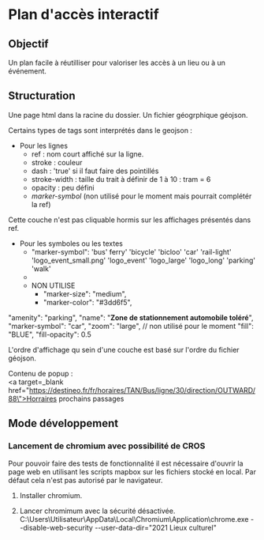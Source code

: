 # Plan d'accès interactif

## Objectif

Un plan facile à réutilliser pour valoriser les accès à un lieu ou à un événement.

## Structuration 

Une page html dans la racine du dossier. 
Un fichier géogrphique géojson. 

Certains types de tags sont interprétés dans le geojson : 
- Pour les lignes 
	- ref : nom court affiché sur la ligne.
	- stroke : couleur
	- dash : 'true' si il faut faire des pointillés
	- stroke-width : taille du trait à définir de 1 à 10 : tram = 6
	- opacity : peu défini
	- *marker-symbol* (non utilisé pour le moment mais pourrait complétér la ref)
	
Cette couche n'est pas cliquable hormis sur les affichages présentés dans ref. 

- Pour les symboles ou les textes
	- "marker-symbol": 'bus' ferry' 'bicycle'  'bicloo'  'car'  'rail-light'  'logo_event_small.png'  'logo_event'  'logo_large'  'logo_long'  'parking'  'walk' 
	- 
	- NON UTILISE 
		 - "marker-size": "medium",
		 - "marker-color": "#3dd6f5",
 
"amenity": "parking",
"name": "<strong>Zone de stationnement automobile toléré</strong>",
"marker-symbol": "car",
"zoom": "large", // non utilisé pour le moment
"fill": "BLUE",
"fill-opacity": 0.5
	

L'ordre d'affichage qu sein d'une couche est basé sur l'ordre du fichier géojson.

Contenu de popup : 
<br><a target=_blank href=\"https://destineo.fr/fr/horaires/TAN/Bus/ligne/30/direction/OUTWARD/88\">Horraires prochains passages</a>


## Mode développement 

### Lancement de chromium avec possibilité de CROS 

Pour pouvoir faire des tests de fonctionnalité il est nécessaire d'ouvrir la page web en utilisant les scripts mapbox sur les fichiers stocké en local. Par défaut cela n'est pas autorisé par le navigateur. 

1. Installer chromium.

2. Lancer chromimum avec la sécurité désactivée.
C:\Users\Utilisateur\AppData\Local\Chromium\Application\chrome.exe --disable-web-security --user-data-dir="2021 Lieux culturel"